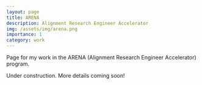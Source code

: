 ```yaml
---
layout: page
title: ARENA
description: Alignment Research Engineer Accelerator
img: /assets/img/arena.png
importance: 1
category: work
---
```


Page for my work in the ARENA (Alignment Research Engineer Accelerator) program.

Under construction. More details coming soon!
